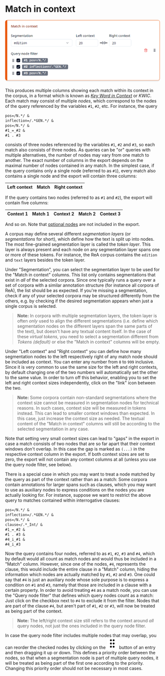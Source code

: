 # Match in context

!["Match in context" column](../img/column-match-in-context.png)

This produces multiple columns showing each match within its context in the corpus, in a format which is known as [_Key Word in Context_](https://en.wikipedia.org/wiki/Key_Word_in_Context) or _KWIC_. Each match may consist of multiple _nodes_, which correspond to the nodes of the query referenced by the variables `#1`, `#2`, etc. For instance, the query

```
pos=/N.*/ &
inflection=/.*GEN.*/ &
pos=/N.*/ &
#1_=_#2 &
#1 . #3
```

consists of three nodes referenced by the variables `#1`, `#2` and `#3`, so each match also consists of three nodes. As queries can be "or" queries with multiple alternatives, the number of nodes may vary from one match to another. The exact number of columns in the export depends on the maximal number of nodes contained in any match. In the simplest case, if the query contains only a single node (referred to as `#1`), every match also contains a single node and the export will contain three columns:

| Left context | Match | Right context |
| ------------ | ----- | ------------- |

If the query contains two nodes (referred to as `#1` and `#2`), the export will contain five columns:

| Context 1 | Match 1 | Context 2 | Match 2 | Context 3 |
| --------- | ------- | --------- | ------- | --------- |

And so on. Note that [optional nodes](https://korpling.github.io/ANNIS/4/user-guide/aql/negation.html#negation-without-the-assumption-of-existence) are not included in the export.

A corpus may define several different _segmentation layers_ (or _segmentations_ for short), which define how the text is split up into nodes. The most fine-grained segmentation layer is called the _token layer_. This layer is always present and each node on any segmentation layer spans one or more of these tokens. For instance, the ReA corpus contains the `edition` and `text` layers besides the token layer.

Under "Segmentation", you can select the segmentation layer to be used for the "Match in context" columns. This list only contains segmentations that exist in _all_ of the selected corpora. Since one typically runs a query over a set of corpora with a similar annotation structure (for instance all corpora of ReA), the list should be as expected. If you're missing a segmentation, check if any of your selected corpora may be structured differently from the others, e.g. by checking if the desired segmentation appears when just a single corpus is selected.

> **Note:** In corpora with multiple segmentation layers, the token layer is often _only_ used to align the different segmentations (i.e. define which segmentation nodes on the different layers span the same parts of the text), but doesn't have any textual content itself. In the case of these _virtual tokens_, you need to select a segmentation different from _Tokens (default)_ or else the "Match in context" columns will be empty.

Under "Left context" and "Right context" you can define how many segmentation nodes to the left respectively right of any match node should be included as context. You can enter any number from `0` to `999` inclusive. Since it is very common to use the same size for the left and right contexts, by default changing one of the two numbers will automatically set the other to the same value. In order to turn off this behavior, enabling you to set the left and right context sizes independently, click on the "link" icon between the two.

> **Note:** Some corpora contain non-standard segmentations where the context size cannot be measured in segmentation nodes for technical reasons. In such cases, context size will be measured in tokens instead. This can lead to smaller context windows than expected. In this case, just increase the context size as needed. The textual content of the "Match in context" columns will still be according to the selected segmentation in any case.

Note that setting very small context sizes can lead to "gaps" in the export in case a match consists of two nodes that are so far apart that their context windows don't overlap. In this case the gap is marked as `(...)` in the respective context column in the export. If both context sizes are set to zero, the export will not contain any context columns at all (unless you use the query node filter, see below).

There is a special case in which you may want to treat a node matched by the query as part of the context rather than as a match: Some corpora contain annotations for larger spans such as clauses, which you may want to use as auxiliary nodes to express conditions on the nodes you are actually looking for. For instance, suppose we want to restrict the above query to matches contained within interrogative clauses:

```
pos=/N.*/ &
inflection=/.*GEN.*/ &
pos=/N.*/ &
clause=/.*_Int/ &
#1_=_#2 &
#1 . #3 &
#4_i_#1 &
#4_i_#3
```

Now the query contains four nodes, referred to as `#1`, `#2`, `#3` and `#4`, which by default would all count as match nodes and would thus be included in a "Match" column. However, since one of the nodes, `#4`, represents the clause, this would include the entire clause in a "Match" column, hiding the information which nodes are actually matched by `#1`, `#2` and `#3`. One could say that `#4` is just an auxiliary node whose sole purpose is to express a condition on `#1` and `#3`, namely that those are included in a clause with a certain property. In order to avoid treating `#4` as a match node, you can use the "Query node filter" that defines which query nodes count as a match: Just click on the checkbox next to `#4` to exclude it from the filter. Nodes that are part of the clause `#4`, but aren't part of `#1`, `#2` or `#3`, will now be treated as being part of the context.

> **Note:** The left/right context size still refers to the context around _all_ query nodes, not just the ones included in the query node filter.

In case the query node filter includes multiple nodes that may overlap, you can reorder the checked nodes by clicking on the ![Grip](../img/grip-vertical.svg) button of an entry and then dragging it up or down. This defines a priority order between the nodes, so that when a segmentation node is part of multiple query nodes, it will be treated as being part of the first one according to the priority. Changing this priority order should not be necessary in most cases.
